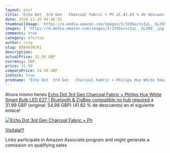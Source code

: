 ```yaml
---
layout: post
title: 'Echo Dot  3rd Gen   Charcoal Fabric + Ph al 41.82 % de descuento'
date: 2020-11-20 04:46:55
thumbnailImage: 'https://m.media-amazon.com/images/I/319GxcvsIyL._SL200_.jpg'
images: [ 'https://m.media-amazon.com/images/I/319GxcvsIyL._SL200_.jpg' ]
comments: true
category: ofertas
author: ring
slug: B08483MJR1
description:
actualPrice: 31.99 GBP
currency: GBP
price: 31.99
comparePrice: 54.98 GBP
inStock: true
prodname: 'Echo Dot  3rd Gen   Charcoal Fabric + Philips Hue White Smart Bulb LED  E27  | Bluetooth & ZigBee compatible  no hub required '
---
```


Ahora mismo tienes [Echo Dot  3rd Gen   Charcoal Fabric + Philips Hue White Smart Bulb LED  E27  | Bluetooth & ZigBee compatible  no hub required ](https://www.amazon.co.uk/dp/B08483MJR1/?tag=tolees0a-21) a 31.99 GBP (original: 54.98 GBP) (41.82 %  de descuento) en el siguiente enlace!

[![Echo Dot  3rd Gen   Charcoal Fabric + Ph](https://m.media-amazon.com/images/I/319GxcvsIyL._SL200_.jpg)](https://www.amazon.co.uk/dp/B08483MJR1/?tag=tolees0a-21)

[Visítala!!!](https://www.amazon.co.uk/dp/B08483MJR1/?tag=tolees0a-21)

Links participate in Amazon Associate program and might generate a comission on qualifying sales
